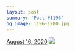 ```yaml
---
layout: post
summary: 'Post #1196'
og_image: 1196-1280.jpg
---
```


<p>
  <time>
    <a href="/1196">August 16, 2020</a>
  </time>
  <a href="/1196">
    <img src="{{ site.assets_url }}/1196-640.jpg" srcset="{{ site.assets_url }}/1196-320.jpg 320w, {{ site.assets_url }}/1196-640.jpg 640w, {{ site.assets_url }}/1196-960.jpg 960w, {{ site.assets_url }}/1196-1280.jpg 1280w" sizes="(min-width: 700px) 50vw, calc(100vw - 2rem)" />
  </a>
</p>
